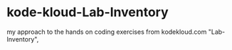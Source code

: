 # kode-kloud-Lab-Inventory
my approach to the hands on coding exercises from kodekloud.com "Lab-Inventory", 
